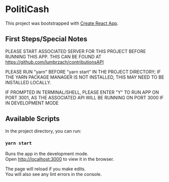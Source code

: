 # PolitiCash

This project was bootstrapped with [Create React App](https://github.com/facebook/create-react-app).

## First Steps/Special Notes

PLEASE START ASSOCIATED SERVER FOR THIS PROJECT BEFORE RUNNING THIS APP. THIS CAN BE FOUND AT https://github.com/lumbrzach/contributionsAPI

PLEASE RUN "yarn" BEFORE "yarn start" IN THE PROJECT DIRECTORY; IF THE YARN PACKAGE MANAGER IS NOT INSTALLED, THIS MAY NEED TO BE INSTALLED LOCALLY.

IF PROMPTED IN TERMINAL/SHELL, PLEASE ENTER "Y" TO RUN APP ON PORT 3001, AS THE ASSOCIATED API WILL BE RUNNING ON PORT 3000 IF IN DEVELOPMENT MODE

## Available Scripts

In the project directory, you can run:

### `yarn start`

Runs the app in the development mode.<br />
Open [http://localhost:3000](http://localhost:3000) to view it in the browser.

The page will reload if you make edits.<br />
You will also see any lint errors in the console.
